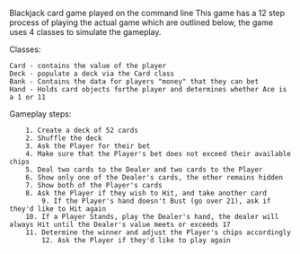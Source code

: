 Blackjack card game played on the command line
This game has a 12 step process of playing the actual game which are outlined below, the game uses 4 classes to simulate the gameplay.

Classes:

    Card - contains the value of the player
    Deck - populate a deck via the Card class
    Bank - Contains the data for players "money" that they can bet
    Hand - Holds card objects forthe player and determines whether Ace is a 1 or 11


Gameplay steps:

		1. Create a deck of 52 cards
		2. Shuffle the deck
		3. Ask the Player for their bet
		4. Make sure that the Player's bet does not exceed their available chips
		5. Deal two cards to the Dealer and two cards to the Player
		6. Show only one of the Dealer's cards, the other remains hidden
		7. Show both of the Player's cards
		8. Ask the Player if they wish to Hit, and take another card
            9. If the Player's hand doesn't Bust (go over 21), ask if they'd like to Hit again
		10. If a Player Stands, play the Dealer's hand, the dealer will always Hit until the Dealer's value meets or exceeds 17
		11. Determine the winner and adjust the Player's chips accordingly
            12. Ask the Player if they'd like to play again
